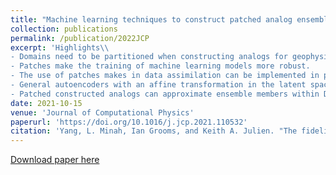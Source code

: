```yaml
---
title: "Machine learning techniques to construct patched analog ensembles for data assimilation."
collection: publications
permalink: /publication/2022JCP
excerpt: 'Highlights\\
- Domains need to be partitioned when constructing analogs for geophysical models.
- Patches make the training of machine learning models more robust.
- The use of patches makes in data assimilation can be implemented in parallel.
- General autoencoders with an affine transformation in the latent space can be used.
- Patched constructed analogs can approximate ensemble members within DA methods.'
date: 2021-10-15
venue: 'Journal of Computational Physics'
paperurl: 'https://doi.org/10.1016/j.jcp.2021.110532'
citation: 'Yang, L. Minah, Ian Grooms, and Keith A. Julien. "The fidelity of exponential and IMEX integrators for wave turbulence: introduction of a new near-minimax integrating factor scheme." Journal of Computational Physics 434 (2021): 109992.'
---
```


[Download paper here](https://doi.org/10.1016/j.jcp.2021.110532)

